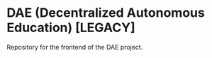 # DAE (Decentralized Autonomous Education) [LEGACY]

Repository for the frontend of the DAE project.
